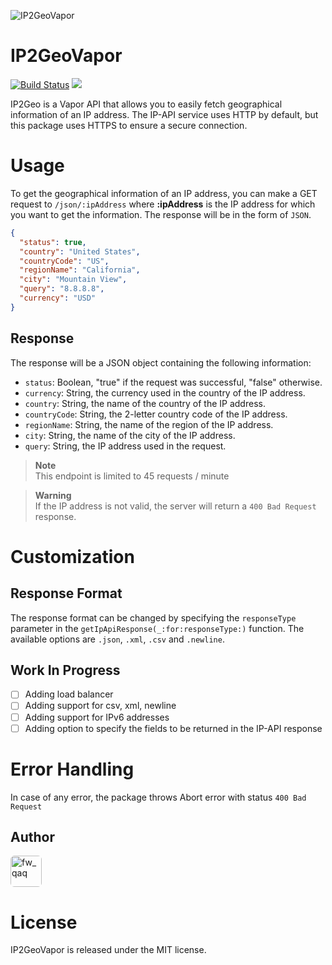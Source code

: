 ![IP2GeoVapor](https://images.madrasvalley.com/ip2geovapor-india.png)

# IP2GeoVapor

[![Build Status](https://jenkins.prod.loadify.app/buildStatus/icon?job=IP2GeoVapor)](https://jenkins.prod.loadify.app/job/IP2GeoVapor/)
[![](https://img.shields.io/endpoint?url=https%3A%2F%2Fswiftpackageindex.com%2Fapi%2Fpackages%2Fswiftcsv%2FSwiftCSV%2Fbadge%3Ftype%3Dplatforms)]()

IP2Geo is a Vapor API that allows you to easily fetch geographical information of an IP address. The IP-API service uses HTTP by default, but this package uses HTTPS to ensure a secure connection.

# Usage

To get the geographical information of an IP address, you can make a GET request to `/json/:ipAddress` where **:ipAddress** is the IP address for which you want to get the information. The response will be in the form of `JSON`.

```json
{
  "status": true,
  "country": "United States",
  "countryCode": "US",
  "regionName": "California",
  "city": "Mountain View",
  "query": "8.8.8.8",
  "currency": "USD"
}
```

## Response

The response will be a JSON object containing the following information:

- `status`: Boolean, "true" if the request was successful, "false" otherwise.
- `currency`: String, the currency used in the country of the IP address.
- `country`: String, the name of the country of the IP address.
- `countryCode`: String, the 2-letter country code of the IP address.
- `regionName`: String, the name of the region of the IP address.
- `city`: String, the name of the city of the IP address.
- `query`: String, the IP address used in the request.

> **Note**\
> This endpoint is limited to 45 requests / minute

> **Warning**\
> If the IP address is not valid, the server will return a `400 Bad Request` response.

# Customization

## Response Format

The response format can be changed by specifying the `responseType` parameter in the `getIpApiResponse(_:for:responseType:)` function. The available options are `.json`, `.xml`, `.csv` and `.newline`.

## Work In Progress

- [ ] Adding load balancer
- [ ] Adding support for csv, xml, newline
- [ ] Adding support for IPv6 addresses
- [ ] Adding option to specify the fields to be returned in the IP-API response

# Error Handling

In case of any error, the package throws Abort error with status `400 Bad Request`

## Author

<a href="https://github.com/VishwaiOSDev" title="VishwaiOSDev">
  <img src="https://avatars.githubusercontent.com/u/71421776?v=4" style="border-radius: 12%;" width="50;" alt="fw_qaq"/>
</a>

# License

IP2GeoVapor is released under the MIT license.
